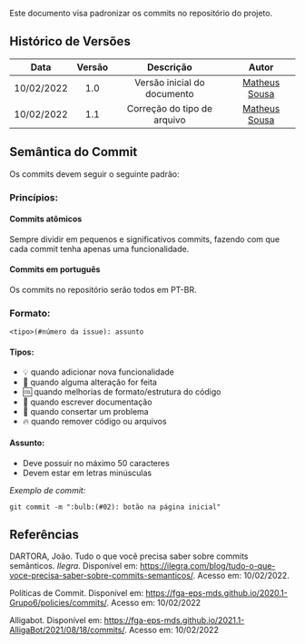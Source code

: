 Este documento visa padronizar os commits no repositório do projeto.

## Histórico de Versões


| Data       | Versão | Descrição                      | Autor             |
| :--------: | :----: | :----------:                   | :---------------: |
| 10/02/2022 |  1.0   | Versão inicial do documento | [Matheus Sousa](https://github.com/gatotabaco)|
| 10/02/2022 |  1.1   | Correção do tipo de arquivo | [Matheus Sousa](https://github.com/gatotabaco)|

## Semântica do Commit

Os commits devem seguir o seguinte padrão:

### Princípios:

#### Commits atômicos
Sempre dividir em pequenos e significativos commits, fazendo com que cada commit tenha apenas uma funcionalidade.

#### Commits em português
Os commits no repositório serão todos em PT-BR.

### Formato:
```
<tipo>(#número da issue): assunto
```

#### Tipos:
- :bulb: quando adicionar nova funcionalidade
- :repeat: quando alguma alteração for feita
- :cool: quando melhorias de formato/estrutura do código
- :pencil: quando escrever documentação
- :bug: quando consertar um problema
- :fire: quando remover código ou arquivos

#### Assunto:
- Deve possuir no máximo 50 caracteres
- Devem estar em letras minúsculas

*Exemplo de commit:*
```
git commit -m ":bulb:(#02): botão na página inicial"
```

## Referências

DARTORA, João. Tudo o que você precisa saber sobre commits semânticos. *Ilegra*. Disponível em: <https://ilegra.com/blog/tudo-o-que-voce-precisa-saber-sobre-commits-semanticos/>. Acesso em: 10/02/2022.

Políticas de Commit. Disponível em: <https://fga-eps-mds.github.io/2020.1-Grupo6/policies/commits/>. Acesso em: 10/02/2022

Alligabot. Disponível em: <https://fga-eps-mds.github.io/2021.1-AlligaBot/2021/08/18/commits/>. Acesso em: 10/02/2022
